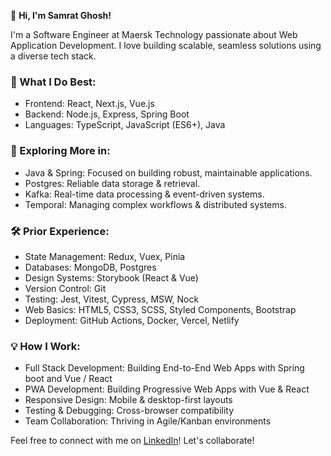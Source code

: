 👋 **Hi, I'm Samrat Ghosh!**

I'm a Software Engineer at Maersk Technology passionate about Web Application Development. I love building scalable, seamless solutions using a diverse tech stack.

### 🚀 What I Do Best:
- Frontend: React, Next.js, Vue.js
- Backend: Node.js, Express, Spring Boot
- Languages: TypeScript, JavaScript (ES6+), Java

### 🌱 Exploring More in:
- Java & Spring: Focused on building robust, maintainable applications.
- Postgres: Reliable data storage & retrieval.
- Kafka: Real-time data processing & event-driven systems.
- Temporal: Managing complex workflows & distributed systems.

### 🛠️ Prior Experience:
- State Management: Redux, Vuex, Pinia
- Databases: MongoDB, Postgres
- Design Systems: Storybook (React & Vue)
- Version Control: Git
- Testing: Jest, Vitest, Cypress, MSW, Nock
- Web Basics: HTML5, CSS3, SCSS, Styled Components, Bootstrap
- Deployment: GitHub Actions, Docker, Vercel, Netlify

### 💡 How I Work:
- Full Stack Development: Building End-to-End Web Apps with Spring boot and Vue / React
- PWA Development: Building Progressive Web Apps with Vue & React
- Responsive Design: Mobile & desktop-first layouts
- Testing & Debugging: Cross-browser compatibility
- Team Collaboration: Thriving in Agile/Kanban environments

Feel free to connect with me on [LinkedIn](https://www.linkedin.com/in/samratat/)! Let's collaborate!
